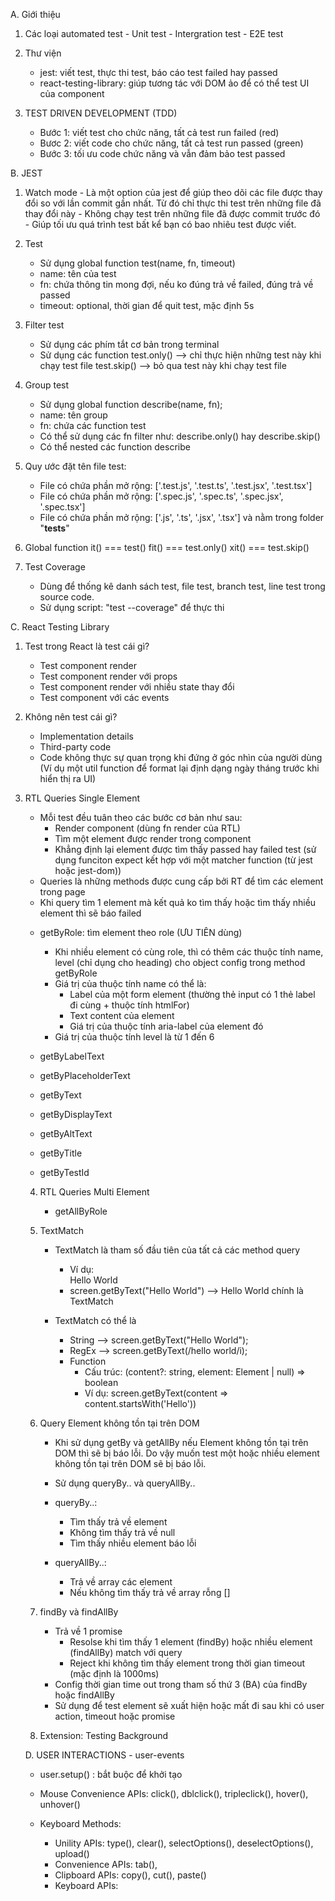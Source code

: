 A. Giới thiệu

1.  Các loại automated test - Unit test - Intergration test - E2E test

2.  Thư viện

    - jest: viết test, thực thi test, báo cáo test failed hay passed
    - react-testing-library: giúp tương tác với DOM ảo để có thể test UI của component

3.  TEST DRIVEN DEVELOPMENT (TDD)
    - Bước 1: viết test cho chức năng, tất cả test run failed (red)
    - Bươc 2: viết code cho chức năng, tất cả test run passed (green)
    - Bước 3: tối ưu code chức năng và vẫn đảm bảo test passed

B. JEST

1. Watch mode - Là một option của jest để giúp theo dõi các file được thay đổi so với lần commit gần nhất. Từ đó chỉ thực thi test trên những file đã thay đổi này - Không chạy test trên những file đã được commit trước đó - Giúp tối ưu quá trình test bất kể bạn có bao nhiêu test được viết.

2. Test

   - Sử dụng global function test(name, fn, timeout)
   - name: tên của test
   - fn: chứa thông tin mong đợi, nếu ko đúng trả về failed, đúng trả về passed
   - timeout: optional, thời gian để quit test, mặc định 5s

3. Filter test

   - Sử dụng các phím tắt cơ bản trong terminal
   - Sử dụng các function
     test.only() --> chỉ thực hiện những test này khi chạy test file
     test.skip() --> bỏ qua test này khi chạy test file

4. Group test

   - Sử dụng global function describe(name, fn);
   - name: tên group
   - fn: chứa các function test
   - Có thể sử dụng các fn filter như: describe.only() hay describe.skip()
   - Có thể nested các function describe

5. Quy ước đặt tên file test:

   - File có chứa phần mở rộng: ['.test.js', '.test.ts', '.test.jsx', '.test.tsx']
   - File có chứa phần mở rộng: ['.spec.js', '.spec.ts', '.spec.jsx', '.spec.tsx']
   - File có chứa phần mở rộng: ['.js', '.ts', '.jsx', '.tsx'] và nằm trong folder "**tests**"

6. Global function
   it() === test()
   fit() === test.only()
   xit() === test.skip()

7. Test Coverage
   - Dùng để thống kê danh sách test, file test, branch test, line test trong source code.
   - Sử dụng script: "test --coverage" để thực thi

C. React Testing Library

1. Test trong React là test cái gì?

   - Test component render
   - Test component render với props
   - Test component render với nhiều state thay đổi
   - Test component với các events

2. Không nên test cái gì?

   - Implementation details
   - Third-party code
   - Code không thực sự quan trọng khi đứng ở góc nhìn của người dùng (Ví dụ một util function để format lại định dạng ngày tháng trước khi hiển thị ra UI)

3. RTL Queries Single Element

   - Mỗi test đều tuân theo các bước cơ bản như sau:
     - Render component (dùng fn render của RTL)
     - Tìm một element được render trong component
     - Khẳng định lại element được tìm thấy passed hay failed test (sử dụng funciton expect kết hợp với một matcher function (từ jest hoặc jest-dom))
   - Queries là những methods được cung cấp bởi RT để tìm các element trong page
   - Khi query tìm 1 element mà kết quả ko tìm thấy hoặc tìm thấy nhiều element thì sẽ báo failed

   * getByRole: tìm element theo role (ƯU TIÊN dùng)

     - Khi nhiều element có cùng role, thì có thêm các thuộc tính name, level (chỉ dụng cho heading) cho object config trong method getByRole
     - Giá trị của thuộc tính name có thể là:
       - Label của một form element (thường thẻ input có 1 thẻ label đi cùng + thuộc tính htmlFor)
       - Text content của element
       - Giá trị của thuộc tính aria-label của element đó
     - Giá trị của thuộc tính level là từ 1 đến 6

   * getByLabelText
   * getByPlaceholderText
   * getByText
   * getByDisplayText
   * getByAltText
   * getByTitle
   * getByTestId

   4. RTL Queries Multi Element

      - getAllByRole

   5. TextMatch

      - TextMatch là tham số đầu tiên của tất cả các method query

        - Ví dụ: <div>Hello World</div>
        - screen.getByText("Hello World") --> Hello World chính là TextMatch

      - TextMatch có thể là
        - String --> screen.getByText("Hello World");
        - RegEx --> screen.getByText(/hello world/i);
        - Function
          - Cấu trúc: (content?: string, element: Element | null) => boolean
          - Ví dụ: screen.getByText(content => content.startsWith('Hello'))

   6. Query Element không tồn tại trên DOM

      - Khi sử dụng getBy và getAllBy nếu Element không tồn tại trên DOM thì sẽ bị báo lỗi. Do vậy muốn test một hoặc nhiều element không tồn tại trên DOM sẽ bị báo lỗi.

      - Sử dụng queryBy.. và queryAllBy..
      - queryBy..:
        - Tìm thấy trả về element
        - Không tìm thấy trả về null
        - Tìm thấy nhiều element báo lỗi
      - queryAllBy..:
        - Trả về array các element
        - Nếu không tìm thấy trả về array rỗng []

   7. findBy và findAllBy

      - Trả về 1 promise
        - Resolse khi tìm thấy 1 element (findBy) hoặc nhiều element (findAllBy) match với query
        - Reject khi không tìm thấy element trong thời gian timeout (mặc định là 1000ms)
      - Config thời gian time out trong tham số thứ 3 (BA) của findBy hoặc findAllBy
      - Sử dụng để test element sẽ xuất hiện hoặc mất đi sau khi có user action, timeout hoặc promise

   8. Extension: Testing Background

   D. USER INTERACTIONS - user-events

   - user.setup() : bắt buộc để khởi tạo

   - Mouse Convenience APIs: click(), dblclick(), tripleclick(), hover(), unhover()

   - Keyboard Methods:
     - Unility APIs: type(), clear(), selectOptions(), deselectOptions(), upload()
     - Convenience APIs: tab(),
     - Clipboard APIs: copy(), cut(), paste()
     - Keyboard APIs:
